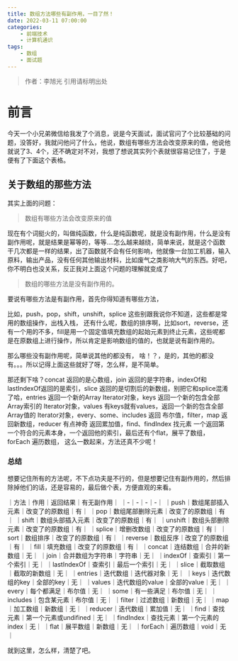 ```yaml
---
title: 数组方法哪些有副作用，一目了然！
date: 2022-03-11 07:00:00
categories: 
	- 前端技术
	- 计算机通识
tags:
	- 数组
	- 面试题
---
```

> 作者：李旭光
> 引用请标明出处

# 前言
今天一个小兄弟微信给我发了个消息，说是今天面试，面试官问了个比较基础的问题，没答好，我就问他问了什么，他说，数组有哪些方法会改变原来的值，他说他就说了3、4个，还不确定对不对，我想了想说其实列个表就很容易记住了，于是便有了下面这个表格。 
<!-- more -->
## 关于数组的那些方法
其实上面的问题：
> 数组有哪些方法会改变原来的值

现在有个词挺火的，叫做纯函数，什么是纯函数呢，就是没有副作用，什么是没有副作用呢，就是结果是幂等的，等等....怎么越来越绕，简单来说，就是这个函数干几次都是一样的结果，出了函数就不会有任何影响，他就像一台加工机器，输入原料，输出产品，没有任何其他输出材料，比如废气之类影响大气的东西。好吧，你不明白也没关系，反正我对上面这个问题的理解就变成了

> 数组的哪些方法是没有副作用的。

要说有哪些方法是有副作用，首先你得知道有哪些方法，

比如，push，pop，shift，unshift，splice 这些别跟我说你不知道，这些都是常用的数组操作，出栈入栈，
还有什么呢，数组的排序啊，比如sort，reverse，还有一个用的不多，fill是用一个固定值填充数组的起始元素到终止元素，这些呢都是在原数组上进行操作，所以肯定是影响数组的值的，也就是说有副作用的。

那么哪些没有副作用呢，简单说其他的都没有，
啥！？，是的，其他的都没有。。。所以记得上面这些就好了呀，怎么样，是不简单。

那还剩下啥？concat 返回的是心数组，join 返回的是字符串，indexOf和lastIndexOf返回的是索引，slice 返回的是切割后的新数组，别把它和splice混淆了哈，entries 返回一个新的Array Iterator对象，keys 返回一个新的包含全部Array索引的 Iterator对象，values 有keys就有values，返回一个新的包含全部Array值的 Iterator对象，every、some、includes 返回 布尔值，filter，map 返回新数组，reducer 有点神奇 返回累加值，find、findIndex 找元素 一个返回第一个符合的元素本身，一个返回他的索引，最后还有个flat，展平了数组，forEach 遍历数组， 这么一数起来，方法还真不少呢！

### 总结
想要记住所有的方法呢，不下点功夫是不行的，但是想要记住有副作用的，然后排除掉他们的话，还是容易的，最后做个表，方便直观的来看。

｜方法｜作用｜返回结果｜有无副作用｜
｜-｜-｜-｜-｜
｜push｜数组尾部插入元素｜改变了的原数组｜有｜
｜pop｜数组尾部删除元素｜改变了的原数组｜有｜
｜shift｜数组头部插入元素｜改变了的原数组｜有｜
｜unshift｜数组头部删除元素｜改变了的原数组｜有｜
｜splice｜增删改数组｜改变了的原数组｜有｜
｜sort｜数组排序｜改变了的原数组｜有｜
｜reverse｜数组反序｜改变了的原数组｜有｜
｜fill｜填充数组｜改变了的原数组｜有｜
｜concat｜连结数组｜合并的新数组｜无｜
｜join｜合并数组为字符串｜字符串｜无｜
｜indexOf｜查索引｜第一个索引｜无｜
｜lastIndexOf｜查索引｜最后一个索引｜无｜
｜slice｜截取数组｜截取的新数组｜无｜
｜entries｜迭代数组｜迭代器对象｜无｜
｜keys｜迭代数组的key｜全部的key｜无｜
｜values｜迭代数组的value｜全部的value｜无｜
｜every｜每个都满足｜布尔值｜无｜
｜some｜有一些满足｜布尔值｜无｜
｜includes｜包含某元素｜布尔值｜无｜
｜filter｜过滤数组｜新数组｜无｜
｜map｜加工数组｜新数组｜无｜
｜reducer｜迭代数组｜累加值｜无｜
｜find｜查找元素｜第一个元素或undifined｜无｜
｜findIndex｜查找元素｜第一个元素的index｜无｜
｜flat｜展平数组｜新数组｜无｜
｜forEach｜遍历数组｜void｜无｜

就到这里，怎么样，清楚了吧。